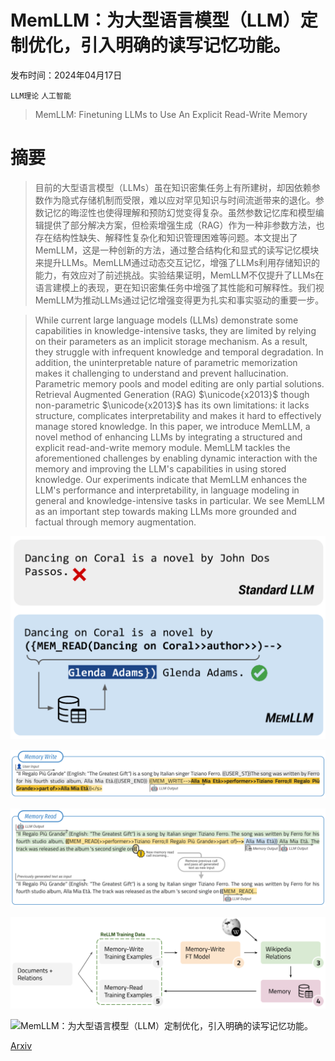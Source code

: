 # MemLLM：为大型语言模型（LLM）定制优化，引入明确的读写记忆功能。

发布时间：2024年04月17日

`LLM理论` `人工智能`

> MemLLM: Finetuning LLMs to Use An Explicit Read-Write Memory

# 摘要

> 目前的大型语言模型（LLMs）虽在知识密集任务上有所建树，却因依赖参数作为隐式存储机制而受限，难以应对罕见知识与时间流逝带来的退化。参数记忆的晦涩性也使得理解和预防幻觉变得复杂。虽然参数记忆库和模型编辑提供了部分解决方案，但检索增强生成（RAG）作为一种非参数方法，也存在结构性缺失、解释性复杂化和知识管理困难等问题。本文提出了MemLLM，这是一种创新的方法，通过整合结构化和显式的读写记忆模块来提升LLMs。MemLLM通过动态交互记忆，增强了LLMs利用存储知识的能力，有效应对了前述挑战。实验结果证明，MemLLM不仅提升了LLMs在语言建模上的表现，更在知识密集任务中增强了其性能和可解释性。我们视MemLLM为推动LLMs通过记忆增强变得更为扎实和事实驱动的重要一步。

> While current large language models (LLMs) demonstrate some capabilities in knowledge-intensive tasks, they are limited by relying on their parameters as an implicit storage mechanism. As a result, they struggle with infrequent knowledge and temporal degradation. In addition, the uninterpretable nature of parametric memorization makes it challenging to understand and prevent hallucination. Parametric memory pools and model editing are only partial solutions. Retrieval Augmented Generation (RAG) $\unicode{x2013}$ though non-parametric $\unicode{x2013}$ has its own limitations: it lacks structure, complicates interpretability and makes it hard to effectively manage stored knowledge. In this paper, we introduce MemLLM, a novel method of enhancing LLMs by integrating a structured and explicit read-and-write memory module. MemLLM tackles the aforementioned challenges by enabling dynamic interaction with the memory and improving the LLM's capabilities in using stored knowledge. Our experiments indicate that MemLLM enhances the LLM's performance and interpretability, in language modeling in general and knowledge-intensive tasks in particular. We see MemLLM as an important step towards making LLMs more grounded and factual through memory augmentation.

![MemLLM：为大型语言模型（LLM）定制优化，引入明确的读写记忆功能。](../../../paper_images/2404.11672/x1.png)

![MemLLM：为大型语言模型（LLM）定制优化，引入明确的读写记忆功能。](../../../paper_images/2404.11672/x2.png)

![MemLLM：为大型语言模型（LLM）定制优化，引入明确的读写记忆功能。](../../../paper_images/2404.11672/x3.png)

![MemLLM：为大型语言模型（LLM）定制优化，引入明确的读写记忆功能。](../../../paper_images/2404.11672/x4.png)

![MemLLM：为大型语言模型（LLM）定制优化，引入明确的读写记忆功能。](../../../paper_images/2404.11672/x5.png)

[Arxiv](https://arxiv.org/abs/2404.11672)